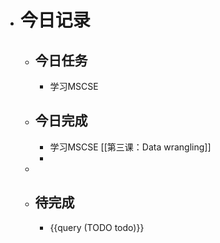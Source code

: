 - # 今日记录
	- ## 今日任务
		- 学习MSCSE
	- ##  今日完成
		- 学习MSCSE [[第三课：Data wrangling]]
		-
	-
	- ## 待完成
		- {{query (TODO todo)}}